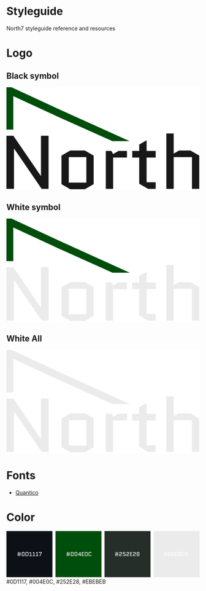 # Styleguide

North7 styleguide reference and resources

# Logo

## Black symbol

![SymbolBlack](logo/black.svg)

## White symbol

![SymbolWhite](logo/white.svg)

## White All

![SymbolWhiteAll](logo/white_all.svg)

# Fonts

- [Quantico](https://github.com/north7/styleguide/raw/main/fonts/Quantico) 


# Color

![Darktheme](colors.png) <br>
 #0D1117, #004E0C, #252E28, #EBEBEB
